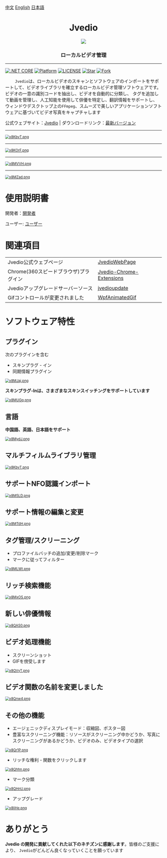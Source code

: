 [中文](README.md) [English](README_EN.md) [日本語](README_JP.md)


<h1 align="center">Jvedio</h1>





<div align="center" >
<img src="https://s1.ax1x.com/2022/06/11/XcePQf.png"><h3 >ローカルビデオ管理</h3>
</div>




---

[![.NET CORE](https://img.shields.io/badge/.NET%20Framework-4.7.2-d.svg)](#)
[![Platform](https://img.shields.io/badge/Platform-Win-brightgreen.svg)](#)
[![LICENSE](https://img.shields.io/badge/license-GPL%203.0-blue)](#)
[![Star](https://img.shields.io/github/stars/hitchao/Jvedio?label=Star%20this%20repo)](https://github.com/hitchao/Jvedio)
[![Fork](https://img.shields.io/github/forks/hitchao/Jvedio?label=Fork%20this%20repo)](https://github.com/hitchao/Jvedio/fork)



&nbsp;&nbsp;&nbsp;&nbsp;&nbsp;&nbsp;&nbsp;&nbsp;`Jvedio`は、ローカルビデオのスキャンとソフトウェアのインポートをサポートして、ビデオライブラリを確立するローカルビデオ管理ソフトウェアです。
ビデオの一意の識別コードを抽出し、ビデオを自動的に分類し、
タグを追加して動画を管理し、人工知能を使用して俳優を特定し、翻訳情報をサポートし、
ウィンドウデスクトップ上の`FFmpeg`、スムーズで美しいアプリケーションソフトウェアに基づいてビデオ写真をキャプチャします


公式ウェブサイト：[Jvedio](https://hitchao.github.io/JvedioWebPage/) | ダウンロードリンク：[最新バージョン](https://github.com/hitchao/Jvedio/releases)



---

[<img src="https://s1.ax1x.com/2022/10/07/x8KbvT.png" alt="x8KbvT.png" style="zoom:80%;" />](https://imgse.com/i/x8KbvT)


---
[<img src="https://s1.ax1x.com/2022/10/07/x8KOrF.png" alt="x8KOrF.png" style="zoom:80%;" />](https://imgse.com/i/x8KOrF)

---

[<img src="https://s1.ax1x.com/2022/10/07/x8MVVH.png" alt="x8MVVH.png" style="zoom:80%;" />](https://imgse.com/i/x8MVVH)

---

[<img src="https://s1.ax1x.com/2022/10/07/x8MZad.png" alt="x8MZad.png" style="zoom:80%;" />](https://imgse.com/i/x8MZad)


# 使用説明書

開発者：[開発者](https://github.com/hitchao/Jvedio/wiki/20_Developer)

ユーザー: [ユーザー](https://github.com/hitchao/Jvedio/wiki/02_Beginning)


# 関連項目


|||
|-|-|
| Jvedio公式ウェブページ| [JvedioWebPage](https://github.com/hitchao/JvedioWebPage)|
| Chrome(360スピードブラウザ)プラグイン| [Jvedio-Chrome-Extensions](https://github.com/hitchao/Jvedio-Chrome-Extensions)|
| Jvedioアップグレードサーバーソース| [jvedioupdate](https://github.com/hitchao/jvedioupdate)|
| Gifコン​​トロールが変更されました| [WpfAnimatedGif](https://github.com/hitchao/WpfAnimatedGif)|


# ソフトウェア特性

## プラグイン

次のプラグインを含む

- スキンプラグ - イン
- 同期情報プラグイン

[<img src="https://s1.ax1x.com/2022/10/07/x8MJaj.png" alt="x8MJaj.png" style="zoom:80%;" />](https://imgse.com/i/x8MJaj)

**スキンプラグ-Inは、さまざまなスキンスイッチングをサポートしています**

[<img src="https://s1.ax1x.com/2022/10/07/x8MUGq.png" alt="x8MUGq.png" style="zoom:80%;" />](https://imgse.com/i/x8MUGq)

## 言語

**中国語、英語、日本語をサポート**

[<img src="https://s1.ax1x.com/2022/10/07/x8MydJ.png" alt="x8MydJ.png" style="zoom:80%;" />](https://imgse.com/i/x8MydJ)

## マルチフィルムライブラリ管理

[<img src="https://s1.ax1x.com/2022/10/07/x8KbvT.png" alt="x8KbvT.png" style="zoom:80%;" />](https://imgse.com/i/x8KbvT)

## サポートNFO認識インポート

[<img src="https://s1.ax1x.com/2022/10/07/x8M5LD.png" alt="x8M5LD.png" style="zoom:80%;" />](https://imgse.com/i/x8M5LD)

## サポート情報の編集と変更

[<img src="https://s1.ax1x.com/2022/10/07/x8MTdH.png" alt="x8MTdH.png" style="zoom:80%;" />](https://imgse.com/i/x8MTdH)

## タグ管理/スクリーニング

- プロファイルバッチの追加/変更/削除マーク
- マークに従ってフィルター

[<img src="https://s1.ax1x.com/2022/10/07/x8MLWt.png" alt="x8MLWt.png" style="zoom:80%;" />](https://imgse.com/i/x8MLWt)

## リッチ検索機能

[<img src="https://s1.ax1x.com/2022/10/07/x8MxOS.png" alt="x8MxOS.png" style="zoom:80%;" />](https://imgse.com/i/x8MxOS)

## 新しい俳優情報

[<img src="https://s1.ax1x.com/2022/10/07/x8QAS0.png" alt="x8QAS0.png" style="zoom:80%;" />](https://imgse.com/i/x8QAS0)

## ビデオ処理機能

- スクリーンショット
- GIFを傍受します

[<img src="https://s1.ax1x.com/2022/10/07/x8QVyT.png" alt="x8QVyT.png" style="zoom:80%;" />](https://imgse.com/i/x8QVyT)

## ビデオ関数の名前を変更しました

[<img src="https://s1.ax1x.com/2022/10/07/x8Qnw4.png" alt="x8Qnw4.png" style="zoom:80%;" />](https://imgse.com/i/x8Qnw4)


## その他の機能

- エージェニックディスプレイモード：収縮図、ポスター図
- 豊富なスクリーニング機能：リソースがスクリーニング中かどうか、写真にスクリーニングがあるかどうか、ビデオのみ、ビデオタイプの選択

[<img src="https://s1.ax1x.com/2022/10/07/x8Qr1P.png" alt="x8Qr1P.png" style="zoom:80%;" />](https://imgse.com/i/x8Qr1P)


- リッチな権利 - 関数をクリックします

[<img src="https://s1.ax1x.com/2022/10/07/x8Qhhn.png" alt="x8Qhhn.png" style="zoom:80%;" />](https://imgse.com/i/x8Qhhn)

- マーク分類

[<img src="https://s1.ax1x.com/2022/10/07/x8QHnU.png" alt="x8QHnU.png" style="zoom:80%;" />](https://imgse.com/i/x8QHnU)

- アップグレード

[<img src="https://s1.ax1x.com/2022/10/07/x8liHe.png" alt="x8liHe.png" style="zoom:80%;" />](https://imgse.com/i/x8liHe)




# ありがとう

**Jvedio の開発に貢献してくれた以下のネチズンに感謝します**。皆様のご支援により、 `Jvedio`がどんどん良くなっていくことを願っています
